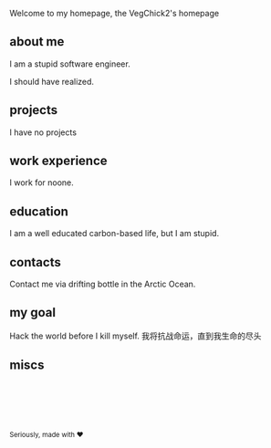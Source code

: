 Welcome to my homepage, the VegChick2's homepage

## about me

I am a stupid software engineer.

I should have realized.

## projects

I have no projects

## work experience

I work for noone.

## education

I am a well educated carbon-based life, but I am stupid.

## contacts

Contact me via drifting bottle in the Arctic Ocean.

## my goal

Hack the world before I kill myself.
我将抗战命运，直到我生命的尽头

## miscs





<br><br><br><br><br>
<sup>Seriously, made with ♥</sup>
